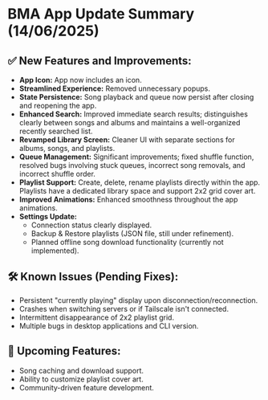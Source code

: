 # BMA App Update Summary (14/06/2025)

## ✅ New Features and Improvements:

- **App Icon:** App now includes an icon.
- **Streamlined Experience:** Removed unnecessary popups.
- **State Persistence:** Song playback and queue now persist after closing and reopening the app.
- **Enhanced Search:** Improved immediate search results; distinguishes clearly between songs and albums and maintains a well-organized recently searched list.
- **Revamped Library Screen:** Cleaner UI with separate sections for albums, songs, and playlists.
- **Queue Management:** Significant improvements; fixed shuffle function, resolved bugs involving stuck queues, incorrect song removals, and incorrect shuffle order.
- **Playlist Support:** Create, delete, rename playlists directly within the app. Playlists have a dedicated library space and support 2x2 grid cover art.
- **Improved Animations:** Enhanced smoothness throughout the app animations.
- **Settings Update:**
  - Connection status clearly displayed.
  - Backup & Restore playlists (JSON file, still under refinement).
  - Planned offline song download functionality (currently not implemented).

## 🛠️ Known Issues (Pending Fixes):

- Persistent "currently playing" display upon disconnection/reconnection.
- Crashes when switching servers or if Tailscale isn't connected.
- Intermittent disappearance of 2x2 playlist grid.
- Multiple bugs in desktop applications and CLI version.

## 🚀 Upcoming Features:

- Song caching and download support.
- Ability to customize playlist cover art.
- Community-driven feature development.

